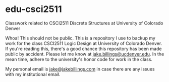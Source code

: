 # edu-csci2511 #

Classwork related to CSCI2511 Discrete Structures at University of Colorado Denver

Whoa! This should not be public. This is a repository I use to backup my work for the class CSCI2511 Logic Design at University of Colorado Denver. If you're reading this, there's a good chance this repository has been made public by accident. Please let me know at [jake.billings@ucdenver.edu](mailto:jake.billings@ucdenver.edu). In the mean time, adhere to the university's honor code for work in the class.

My personal email is [jake@jakebillings.com](mailto:jake@jakebillings.com) in case there are any issues with my institutional email.
